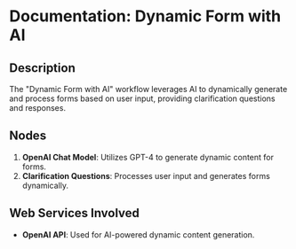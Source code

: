 # Documentation: Dynamic Form with AI

## Description
The "Dynamic Form with AI" workflow leverages AI to dynamically generate and process forms based on user input, providing clarification questions and responses.

## Nodes
1. **OpenAI Chat Model**: Utilizes GPT-4 to generate dynamic content for forms.
2. **Clarification Questions**: Processes user input and generates forms dynamically.

## Web Services Involved
- **OpenAI API**: Used for AI-powered dynamic content generation.
